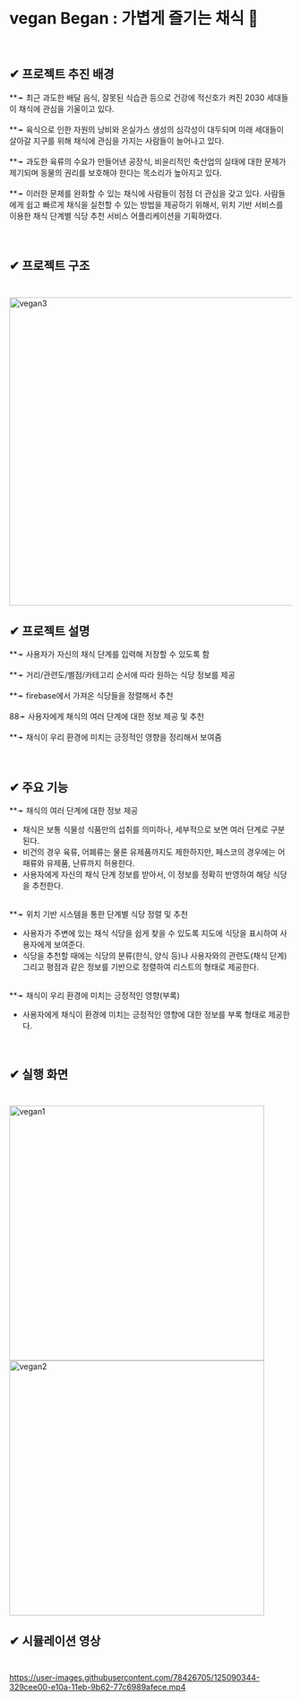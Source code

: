 
# vegan Began : 가볍게 즐기는 채식 &#127807;
<br>

**&#10004; 프로젝트 추진 배경**    
----
**&#10139; 최근 과도한 배달 음식, 잘못된 식습관 등으로 건강에 적신호가 켜진 2030 세대들이 채식에 관심을 기울이고 있다.<br><br>
**&#10139; 육식으로 인한 자원의 낭비와 온실가스 생성의 심각성이 대두되며 미래 세대들이 살아갈 지구를 위해 채식에 관심을 가지는 사람들이 늘어나고 있다.<br><br>
**&#10139; 과도한 육류의 수요가 만들어낸 공장식, 비윤리적인 축산업의 실태에 대한 문제가 제기되며 동물의 권리를 보호해야 한다는 목소리가 높아지고 있다.<br><br>
**&#10139; 이러한 문제를 완화할 수 있는 채식에 사람들이 점점 더 관심을 갖고 있다. 사람들에게 쉽고 빠르게 채식을 실천할 수 있는 방법을 제공하기 위해서, 위치 기반 서비스를 이용한 채식 단계별 식당 추천 서비스 어플리케이션을 기획하였다.<br><br>
<br>  

**&#10004; 프로젝트 구조** <br><br>  
----
<img width="550" alt="vegan3" src="https://user-images.githubusercontent.com/78426705/125089318-42680280-e109-11eb-8ebf-6ddf58945140.PNG">  
<br>

**&#10004; 프로젝트 설명**<br>
----
**&#10139; 사용자가 자신의 채식 단계를 입력해 저장할 수 있도록 함<br><br>
**&#10139; 거리/관련도/별점/카테고리 순서에 따라 원하는 식당 정보를 제공<br><br>
**&#10139; firebase에서 가져온 식당들을 정렬해서 추천<br><br>
88&#10139; 사용자에게 채식의 여러 단계에 대한 정보 제공 및 추천<br><br>
**&#10139; 채식이 우리 환경에 미치는 긍정적인 영향을 정리해서 보여줌<br><br>
<br>

**&#10004; 주요 기능**<br>
----
**&#10139; 채식의 여러 단계에 대한 정보 제공<br>
- 채식은 보통 식물성 식품만의 섭취를 의미하나, 세부적으로 보면 여러 단계로 구분된다.<br>
- 비건의 경우 육류, 어폐류는 물론 유제품까지도 제한하지만, 페스코의 경우에는 어패류와 유제품, 난류까지 허용한다.<br>
- 사용자에게 자신의 채식 단계 정보를 받아서, 이 정보를 정확히 반영하여 해당 식당을 추천한다.<br><br>
 
**&#10139; 위치 기반 시스템을 통한 단계별 식당 정렬 및 추천<br> 
- 사용자가 주변에 있는 채식 식당을 쉽게 찾을 수 있도록 지도에 식당을 표시하여 사용자에게 보여준다.<br>
- 식당을 추천할 때에는 식당의 분류(한식, 양식 등)나 사용자와의 관련도(채식 단계) 그리고 평점과 같은 정보를 기반으로 정렬하여 리스트의 형태로 제공한다.<br><br>
  
**&#10139; 채식이 우리 환경에 미치는 긍정적인 영향(부록)<br>
- 사용자에게 채식이 환경에 미치는 긍정적인 영향에 대한 정보를 부록 형태로 제공한다.<br>
<br>

**&#10004; 실행 화면**<br><br>
----
<img width="455" alt="vegan1" src="https://user-images.githubusercontent.com/78426705/125088294-3e87b080-e108-11eb-8f91-3d5fb21d7072.PNG">  
<img width="455" alt="vegan2" src="https://user-images.githubusercontent.com/78426705/125088298-3fb8dd80-e108-11eb-900a-d6f9e002de7e.PNG">
<br>

**&#10004; 시뮬레이션 영상**<br><br>
----
https://user-images.githubusercontent.com/78426705/125090344-329cee00-e10a-11eb-9b62-77c6989afece.mp4
